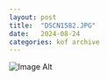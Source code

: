 ```yaml
---
layout:	post
title:	"DSCN1582.JPG"
date:	2024-08-24
categories:	kof archive
---
```


![Image Alt](https://k0f.github.io/assets/DSCN1582.JPG)